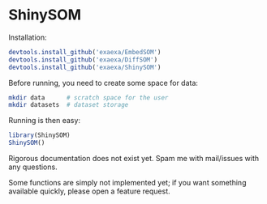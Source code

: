 # ShinySOM

Installation:

```r
devtools.install_github('exaexa/EmbedSOM')
devtools.install_github('exaexa/DiffSOM')
devtools.install_github('exaexa/ShinySOM')
```

Before running, you need to create some space for data:

```sh
mkdir data      # scratch space for the user
mkdir datasets  # dataset storage
```

Running is then easy:

```r
library(ShinySOM)
ShinySOM()
```

Rigorous documentation does not exist yet. Spam me with mail/issues with any questions.

Some functions are simply not implemented yet; if you want something available quickly, please open a feature request.
